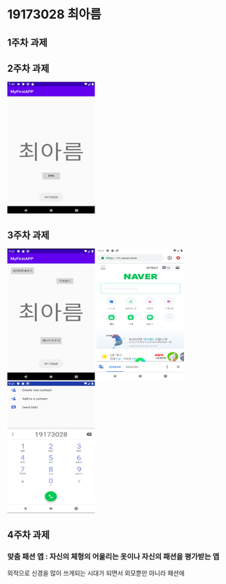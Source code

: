 # 19173028 최아름

## 1주차 과제

## 2주차 과제
<img width="200" height="300" src="./png/2주차.PNG"></img>

## 3주차 과제
<img width="200" height="300" src="./png/3주차1.PNG"></img> <img width="200" height="300" src="./png/3주차2.PNG"></img> <img width="200" height="300" src="./png/3주차3.PNG"></img>

## 4주차 과제
### 맞춤 패션 앱 : 자신의 체형의 어울리는 옷이나 자신의 패션을 평가받는 앱
외적으로 신경을 많이 쓰게되는 시대가 되면서 외모뿐만 아니라 패션에 
